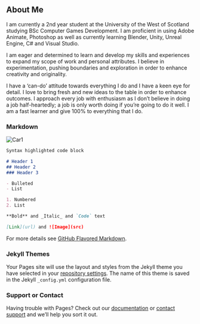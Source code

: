 ## About Me

I am currently a 2nd year student at the University of the West of Scotland studying BSc Computer Games Development. I am proficient in using Adobe Animate, Photoshop as well as currently learning Blender, Unity, Unreal Engine, C# and Visual Studio. 

I am eager and determined to learn and develop my skills and experiences to expand my scope of work and personal attributes. I believe in experimentation, pushing boundaries and exploration in order to enhance creativity and originality.

I have a ‘can-do’ attitude towards everything I do and I have a keen eye for detail. I love to bring fresh and new ideas to the table in order to enhance outcomes. I approach every job with enthusiasm as I don’t believe in doing a job half-heartedly; a job is only worth doing if you’re going to do it well. I am a fast learner and give 100% to everything that I do.


### Markdown

![Car1](https://RyanM83.github.com/Images/image1.png)

```markdown
Syntax highlighted code block

# Header 1
## Header 2
### Header 3

- Bulleted
- List

1. Numbered
2. List

**Bold** and _Italic_ and `Code` text

[Link](url) and ![Image](src)
```

For more details see [GitHub Flavored Markdown](https://guides.github.com/features/mastering-markdown/).

### Jekyll Themes

Your Pages site will use the layout and styles from the Jekyll theme you have selected in your [repository settings](https://github.com/RyanM83/RyanM83.github.io/settings). The name of this theme is saved in the Jekyll `_config.yml` configuration file.

### Support or Contact

Having trouble with Pages? Check out our [documentation](https://help.github.com/categories/github-pages-basics/) or [contact support](https://github.com/contact) and we’ll help you sort it out.
